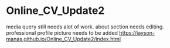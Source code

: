 # Online_CV_Update2
media query still needs alot of work.
about section needs editing.
professional profile picture needs to be added
https://jayson-manas.github.io/Online_CV_Update2/index.html
